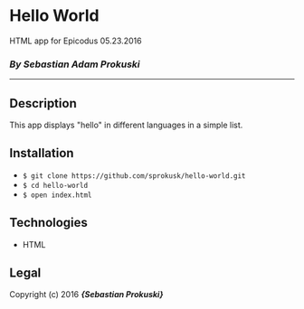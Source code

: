 # Hello World

HTML app for Epicodus 05.23.2016
### _By Sebastian Adam Prokuski_

***

## Description
This app displays "hello" in different languages in a simple list.

## Installation

* `$ git clone https://github.com/sprokusk/hello-world.git`
* `$ cd hello-world`
* `$ open index.html`

## Technologies
* HTML

## Legal
Copyright (c) 2016 **_{Sebastian Prokuski}_**
